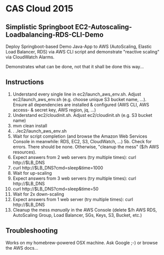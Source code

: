 # CAS Cloud 2015

## Simplistic Springboot EC2-Autoscaling-Loadbalancing-RDS-CLI-Demo

Deploy Springboot-based Demo Java-App to AWS (AutoScaling, Elastic Load Balancer, RDS) via AWS CLI script and demonstrate "reactive scaling" via CloudWatch Alarms. 

Demonstrates what can be done, not that it shall be done this way...

## Instructions

1.   Understand every single line in ec2/launch_aws_env.sh. 
     Adjust ec2/launch_aws_env.sh (e.g. choose unique S3 bucket name, ...). 
     Ensure all dependencies are installed & configured (AWS CLI, AWS access- & secret key, AWS region, jq, ...)
2.	 Understand ec2/cloudinit.sh. 
     Adjust ec2/cloudinit.sh (e.g. S3 bucket name)
3.   mvn clean install
4.   . ./ec2/launch_aws_env.sh
5.   Wait for script completion (and browse the Amazon Web Services Console in meanwhile: RDS, EC2, S3, CloudWatch, ...)
5b.  Check for errors. There should be none. Otherwise, "cleanup the mess" ($/h AWS resources).
6.   Expect answers from 2 web servers (try multiple times): curl http://$LB_DNS
7.   curl http://$LB_DNS?cmd=sleep&time=1000
8.   Wait for up-scaling
9.   Expect answers from 3 web servers (try multiple times): curl http://$LB_DNS
10.  curl http://$LB_DNS?cmd=sleep&time=50
11.  Wait for 2x down-scaling
12.  Expect answers from 1 web server (try multiple times): curl http://$LB_DNS
13.	 Cleanup the mess _manually_ in the AWS Console (delete $/h AWS RDS, AutoScaling Group, Load Balancer, SGs, Keys, S3,  Bucket, etc.)

## Troubleshooting

Works on my homebrew-powered OSX machine. Ask Google ;-) or browse the AWS docs...
